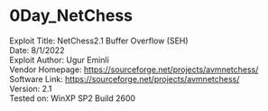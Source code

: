# 0Day_NetChess
Exploit Title: NetChess2.1 Buffer Overflow (SEH) <br>
Date: 8/1/2022<br>
Exploit Author: Ugur Eminli<br>
Vendor Homepage: https://sourceforge.net/projects/avmnetchess/<br>
Software Link: https://sourceforge.net/projects/avmnetchess/<br>
Version: 2.1<br>
Tested on: WinXP SP2 Build 2600
